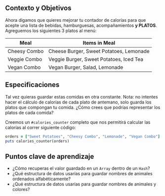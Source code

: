 ## Contexto y Objetivos

Ahora digamos que quieres mejorar tu contador de calorías para que acepte una lista de bebidas, hamburguesas, acompañamientos **y PLATOS**. Agreguemos los siguientes 3 platos al menú:

<table class="table">
  <thead>
    <tr>
      <th>Meal</th>
      <th>Items in Meal</th>
    </tr>
  </thead>
  <tbody>
    <tr>
      <td>Cheesy Combo</td>
      <td>Cheese Burger, Sweet Potatoes, Lemonade</td>
    </tr>
    <tr>
      <td>Veggie Combo</td>
      <td>Veggie Burger, Sweet Potatoes, Iced Tea</td>
    </tr>
    <tr>
      <td>Vegan Combo</td>
      <td>Vegan Burger, Salad, Lemonade</td>
    </tr>
  </tbody>
</table>

## Especificaciones

Tal vez quieras guardar estas comidas en otra constante. Nota: no intentes hacer el cálculo de calorías de cada plato de antemano, solo guarda los platos que compongan tu comida. ¿Cómo crees que podrías representar los platos de cada comida?

Creemos un `#calories_counter` completo que nos permitirá calcular las calorías al correr siguiente código:

```ruby
orders = ["Sweet Potatoes", "Cheesy Combo", "Lemonade", "Vegan Combo"]
puts calories_counter(orders)
```

## Puntos clave de aprendizaje

- ¿Cómo recuperas el valor guardado en un `Array` dentro de un `Hash`?
- ¿Qué estructura de datos usarías para guardar nombres de animales ordenados alfabéticamente?
- ¿Qué estructura de datos usarías para guardar nombres de animales y colores?

